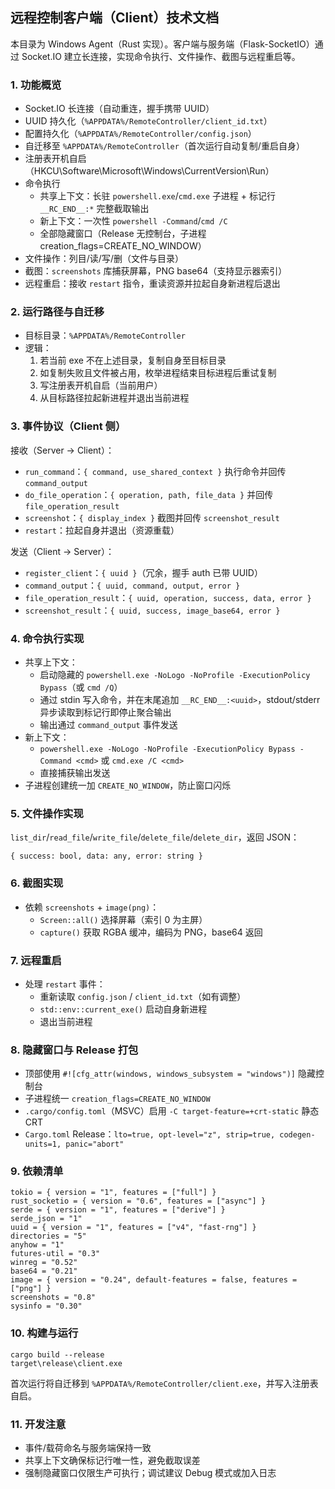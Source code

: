 ## 远程控制客户端（Client）技术文档

本目录为 Windows Agent（Rust 实现）。客户端与服务端（Flask-SocketIO）通过 Socket.IO 建立长连接，实现命令执行、文件操作、截图与远程重启等。

### 1. 功能概览
- Socket.IO 长连接（自动重连，握手携带 UUID）
- UUID 持久化（`%APPDATA%/RemoteController/client_id.txt`）
- 配置持久化（`%APPDATA%/RemoteController/config.json`）
- 自迁移至 `%APPDATA%/RemoteController`（首次运行自动复制/重启自身）
- 注册表开机自启（HKCU\Software\Microsoft\Windows\CurrentVersion\Run）
- 命令执行
  - 共享上下文：长驻 `powershell.exe`/`cmd.exe` 子进程 + 标记行 `__RC_END__:*` 完整截取输出
  - 新上下文：一次性 `powershell -Command`/`cmd /C`
  - 全部隐藏窗口（Release 无控制台，子进程 creation_flags=CREATE_NO_WINDOW）
- 文件操作：列目/读/写/删（文件与目录）
- 截图：`screenshots` 库捕获屏幕，PNG base64（支持显示器索引）
- 远程重启：接收 `restart` 指令，重读资源并拉起自身新进程后退出

### 2. 运行路径与自迁移
- 目标目录：`%APPDATA%/RemoteController`
- 逻辑：
  1) 若当前 exe 不在上述目录，复制自身至目标目录
  2) 如复制失败且文件被占用，枚举进程结束目标进程后重试复制
  3) 写注册表开机自启（当前用户）
  4) 从目标路径拉起新进程并退出当前进程

### 3. 事件协议（Client 侧）

接收（Server → Client）：
- `run_command`：`{ command, use_shared_context }` 执行命令并回传 `command_output`
- `do_file_operation`：`{ operation, path, file_data }` 并回传 `file_operation_result`
- `screenshot`：`{ display_index }` 截图并回传 `screenshot_result`
- `restart`：拉起自身并退出（资源重载）

发送（Client → Server）：
- `register_client`：`{ uuid }`（冗余，握手 auth 已带 UUID）
- `command_output`：`{ uuid, command, output, error }`
- `file_operation_result`：`{ uuid, operation, success, data, error }`
- `screenshot_result`：`{ uuid, success, image_base64, error }`

### 4. 命令执行实现
- 共享上下文：
  - 启动隐藏的 `powershell.exe -NoLogo -NoProfile -ExecutionPolicy Bypass`（或 `cmd /Q`）
  - 通过 stdin 写入命令，并在末尾追加 `__RC_END__:<uuid>`，stdout/stderr 异步读取到标记行即停止聚合输出
  - 输出通过 `command_output` 事件发送
- 新上下文：
  - `powershell.exe -NoLogo -NoProfile -ExecutionPolicy Bypass -Command <cmd>` 或 `cmd.exe /C <cmd>`
  - 直接捕获输出发送
- 子进程创建统一加 `CREATE_NO_WINDOW`，防止窗口闪烁

### 5. 文件操作实现
`list_dir`/`read_file`/`write_file`/`delete_file`/`delete_dir`，返回 JSON：
```
{ success: bool, data: any, error: string }
```

### 6. 截图实现
- 依赖 `screenshots` + `image(png)`：
  - `Screen::all()` 选择屏幕（索引 0 为主屏）
  - `capture()` 获取 RGBA 缓冲，编码为 PNG，base64 返回

### 7. 远程重启
- 处理 `restart` 事件：
  - 重新读取 `config.json` / `client_id.txt`（如有调整）
  - `std::env::current_exe()` 启动自身新进程
  - 退出当前进程

### 8. 隐藏窗口与 Release 打包
- 顶部使用 `#![cfg_attr(windows, windows_subsystem = "windows")]` 隐藏控制台
- 子进程统一 `creation_flags=CREATE_NO_WINDOW`
- `.cargo/config.toml`（MSVC）启用 `-C target-feature=+crt-static` 静态 CRT
- `Cargo.toml` Release：`lto=true, opt-level="z", strip=true, codegen-units=1, panic="abort"`

### 9. 依赖清单
```
tokio = { version = "1", features = ["full"] }
rust_socketio = { version = "0.6", features = ["async"] }
serde = { version = "1", features = ["derive"] }
serde_json = "1"
uuid = { version = "1", features = ["v4", "fast-rng"] }
directories = "5"
anyhow = "1"
futures-util = "0.3"
winreg = "0.52"
base64 = "0.21"
image = { version = "0.24", default-features = false, features = ["png"] }
screenshots = "0.8"
sysinfo = "0.30"
```

### 10. 构建与运行
```
cargo build --release
target\release\client.exe
```
首次运行将自迁移到 `%APPDATA%/RemoteController/client.exe`，并写入注册表自启。

### 11. 开发注意
- 事件/载荷命名与服务端保持一致
- 共享上下文确保标记行唯一性，避免截取误差
- 强制隐藏窗口仅限生产可执行；调试建议 Debug 模式或加入日志

